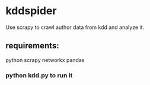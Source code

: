# kddspider
 Use scrapy to crawl author data from kdd and analyze it.
 ## requirements:
   python
   scrapy
   networkx
   pandas
 ### python kdd.py to run it
